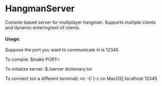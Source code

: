 # HangmanServer
Console-based server for multiplayer hangman.
Supports multiple clients and dynamic entering/exit of clients.


#### Usage:

Suppose the port you want to communicate in is 12345

To compile: $make PORT=

To initialize server: $./server dictionary.txt

To connect (on a different terminal): nc -C [-c on MacOS] localhost 12345
